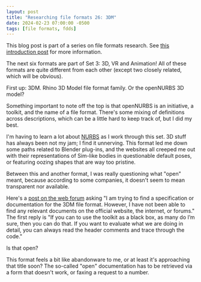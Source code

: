 ```yaml
---
layout: post
title: "Researching file formats 26: 3DM"
date: 2024-02-23 07:00:00 -0500
tags: [file formats, fdds]
---
```


This blog post is part of a series on file formats research. See [this introduction post](https://bits.ashleyblewer.com/blog/2023/08/04/researching-file-formats-library-of-congress-sustainability-of-digital-formats/) for more information.

The next six formats are part of Set 3: 3D, VR and Animation! All of these formats are quite different from each other (except two closely related, which will be obvious).

First up: 3DM. Rhino 3D Model file format family. Or the openNURBS 3D model?

Something important to note off the top is that openNURBS is an initiative, a toolkit, and the name of a file format. There's some mixing of definitions across descriptions, which can be a little hard to keep track of, but I did my best.

I'm having to learn a lot about [NURBS](https://en.wikipedia.org/wiki/Non-uniform_rational_B-spline) as I work through this set. 3D stuff has always been not my jam; I find it unnerving. This format led me down some paths related to Blender plug-ins, and the websites all creeped me out with their representations of Sim-like bodies in questionable default poses, or featuring oozing shapes that are way too pristine. 

Between this and another format, I was really questioning what "open" meant, because according to some companies, it doesn't seem to mean transparent nor available.

Here's a [post on the web forum](https://discourse.mcneel.com/t/i-am-looking-for-a-3dm-file-format-description/158947) asking "I am trying to find a specification or documentation for the 3DM file format. However, I have not been able to find any relevant documents on the official website, the internet, or forums." The first reply is "If you can to use the toolkit as a black box, as many do I’m sure, then you can do that. If you want to evaluate what we are doing in detail, you can always read the header comments and trace through the code."

Is that open?

This format feels a bit like abandonware to me, or at least it's approaching that title soon? The so-called "open" documentation has to be retrieved via a form that doesn't work, or faxing a request to a number.